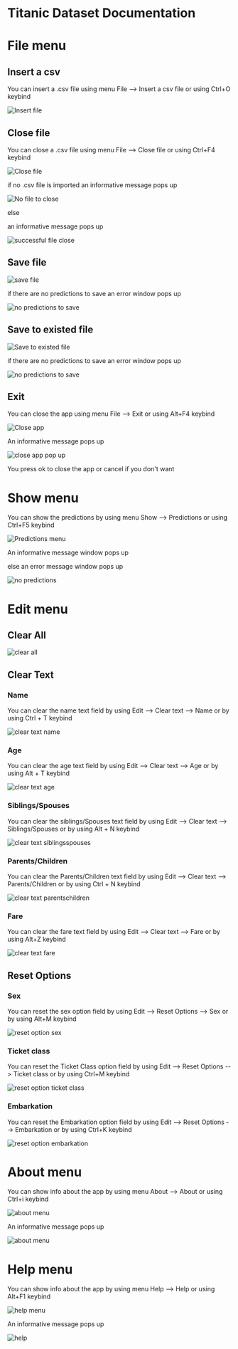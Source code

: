 # Titanic Dataset Documentation

# File menu

## Insert a csv

You can insert a .csv file using menu File --> Insert a csv file or using Ctrl+O keybind

<p><img src = "doc images/File menu/insert a csv.png" title="Insert file"/> </p>

## Close file

You can close a .csv file using menu File --> Close file or using Ctrl+F4 keybind


<p><img src = "doc images/File menu/close file.png" title="Close file"/> </p>

if no .csv file is imported an informative message pops up

<p><img src = "doc images/File menu/no csv file.png" title="No file to close"/> </p>

else

an informative message pops up

<p><img src ="doc images/File menu/successful file close.png" title="successful file close"/> </p>

## Save file

<p><img src ="doc images/File menu/save file.png" title="save file"/> </p>

if there are no predictions to save an error window pops up

<p><img src ="doc images/File menu/no predictions to save.png" title="no predictions to save"/> </p>


## Save to existed file

<p><img src ="doc images/File menu/save to existed file.png" title="Save to existed file"/> </p>


if there are no predictions to save an error window pops up

<p><img src ="doc images/File menu/no predictions to save.png" title="no predictions to save"/> </p>


## Exit


You can close the app using menu File --> Exit or using Alt+F4 keybind

<p><img src = "doc images/File menu/close app.png" title="Close app">

An informative message pops up

<p><img src ="doc images/File menu/close app pop up.png" title="close app pop up"/> </p>

You press ok to close the app or cancel if you don't want

# Show menu


You can show the predictions  by using menu Show --> Predictions or using Ctrl+F5 keybind

<p><img src ="doc images/Show menu/predictions.png" title="Predictions menu"/> </p>

An informative message window pops up

else an error message window pops up

<p><img src ="doc images/Show menu/no predictions.png" title="no predictions"/> </p>


# Edit menu

## Clear All

<p><img src ="doc images/Edit menu/Clear All.png" title="clear all"/> </p>

## Clear Text

### Name

You can clear the name text field by using Edit --> Clear text --> Name or by using Ctrl + T keybind

<p><img src ="doc images/Edit menu/clear text name.png" title="clear text name"/> </p>

### Age


You can clear the age text field by using Edit --> Clear text --> Age or by using Alt + T keybind

<p><img src ="doc images/Edit menu/clear text age.png" title="clear text age"/> </p>

### Siblings/Spouses

You can clear the siblings/Spouses text field by using Edit --> Clear text --> Siblings/Spouses or by using Alt + N keybind

<p><img src ="doc images/Edit menu/clear text siblingsspouses.png" title="clear text siblingsspouses"/> </p>

### Parents/Children

You can clear the Parents/Children text field by using Edit --> Clear text --> Parents/Children or by using Ctrl + N keybind

<p><img src ="doc images/Edit menu/clear text parentschildren.png" title="clear text parentschildren"/> </p>

### Fare


You can clear the fare text field by using Edit --> Clear text --> Fare or by using Alt+Z keybind

<p><img src ="doc images/Edit menu/clear text fare.png" title="clear text fare"/> </p>

## Reset Options

### Sex


You can reset the sex option field by using Edit --> Reset Options --> Sex or by using Alt+M keybind

<p><img src ="doc images/Edit menu/reset option sex.png" title="reset option sex"/> </p>

### Ticket class

You can reset the Ticket Class option field by using Edit --> Reset Options --> Ticket class or by using Ctrl+M keybind

<p><img src ="doc images/Edit menu/reset option ticket class.png" title="reset option ticket class"/> </p>

### Embarkation

You can reset the Embarkation option field by using Edit --> Reset Options --> Embarkation or by using Ctrl+K keybind

<p><img src ="doc images/Edit menu/reset option embarkation.png" title="reset option embarkation"/> </p>

# About menu

You can show info about the app by using menu About --> About or using Ctrl+i keybind

<p><img src="doc images/About menu/about menu.png" title="about menu"/></p>

An informative message pops up

<p><img src="doc images/About menu/about.png" title="about menu"/></p> 


# Help menu


You can show info about the app by using menu Help --> Help or using Alt+F1 keybind

<p><img src="doc images/Help menu/help menu.png" title="help menu"/></p>

An informative message pops up

<p><img src="doc images/Help menu/help.png" title="help"/></p> 